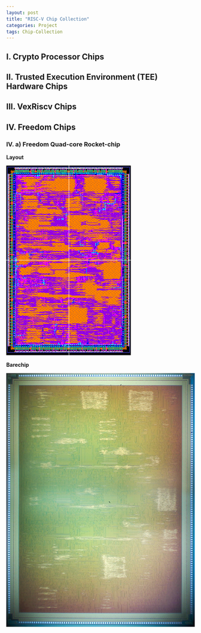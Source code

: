 ```yaml
---
layout: post
title: "RISC-V Chip Collection"
categories: Project
tags: Chip-Collection
---
```


## I. Crypto Processor Chips

## II. Trusted Execution Environment (TEE) Hardware Chips

## III. VexRiscv Chips

## IV. Freedom Chips

### IV. a) Freedom Quad-core Rocket-chip

**Layout**

![Branching](/assets/sources/ChipCollection/Freedom-19-10-layout.PNG)

**Barechip**

![Branching](/assets/sources/ChipCollection/Freedom-19-10-chip.png)
